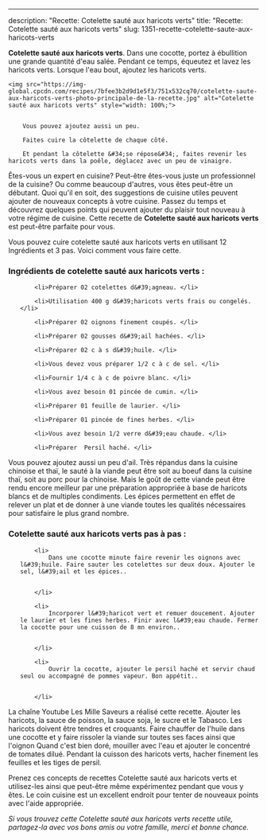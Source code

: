 ---
description: "Recette: Cotelette sauté aux haricots verts"
title: "Recette: Cotelette sauté aux haricots verts"
slug: 1351-recette-cotelette-saute-aux-haricots-verts

<p>
	<strong>Cotelette sauté aux haricots verts</strong>. 
	Dans une cocotte, portez à ébullition une grande quantité d&#39;eau salée. Pendant ce temps, équeutez et lavez les haricots verts. Lorsque l&#39;eau bout, ajoutez les haricots verts.
</p>
<p>
	
	<img src="https://img-global.cpcdn.com/recipes/7bfee3b2d9d1e5f3/751x532cq70/cotelette-saute-aux-haricots-verts-photo-principale-de-la-recette.jpg" alt="Cotelette sauté aux haricots verts" style="width: 100%;">
	
	
		Vous pouvez ajoutez aussi un peu.
	
		Faites cuire la côtelette de chaque côté.
	
		Et pendant la côtelette &#34;se répose&#34;, faites revenir les haricots verts dans la poêle, déglacez avec un peu de vinaigre.
	
</p>

Êtes-vous un expert en cuisine? Peut-être êtes-vous juste un professionnel de la cuisine? Ou comme beaucoup d'autres, vous êtes peut-être un débutant. Quoi qu'il en soit, des suggestions de cuisine utiles peuvent ajouter de nouveaux concepts à votre cuisine. Passez du temps et découvrez quelques points qui peuvent ajouter du plaisir tout nouveau à votre régime de cuisine. Cette recette de <strong> Cotelette sauté aux haricots verts </strong> est peut-être parfaite pour vous.

<!--inarticleads1-->

Vous pouvez cuire cotelette sauté aux haricots verts en utilisant 12 Ingrédients et 3 pas. Voici comment vous faire cette.

<h3>Ingrédients de cotelette sauté aux haricots verts :</h3>

<ol>
	
		<li>Préparer 02 cotelettes d&#39;agneau. </li>
	
		<li>Utilisation 400 g d&#39;haricots verts frais ou congelés. </li>
	
		<li>Préparer 02 oignons finement coupés. </li>
	
		<li>Préparer 02 gousses d&#39;ail hachées. </li>
	
		<li>Préparer 02 c à s d&#39;huile. </li>
	
		<li>Vous devez vous préparer 1/2 c à c de sel. </li>
	
		<li>Fournir 1/4 c à c de poivre blanc. </li>
	
		<li>Vous avez besoin 01 pincée de cumin. </li>
	
		<li>Préparer 01 feuille de laurier. </li>
	
		<li>Préparer 01 pincée de fines herbes. </li>
	
		<li>Vous avez besoin 1/2 verre d&#39;eau chaude. </li>
	
		<li>Préparer  Persil haché. </li>
	
</ol>

Vous pouvez ajoutez aussi un peu d&#39;ail. Très répandus dans la cuisine chinoise et thaï, le sauté à la viande peut être soit au boeuf dans la cuisine thaï, soit au porc pour la chinoise. Mais le goût de cette viande peut être rendu encore meilleur par une préparation appropriée à base de haricots blancs et de multiples condiments. Les épices permettent en effet de relever un plat et de donner à une viande toutes les qualités nécessaires pour satisfaire le plus grand nombre. 

<!--inarticleads2-->

<h3>Cotelette sauté aux haricots verts pas à pas :</h3>

<ol>
	
		<li>
			Dans une cocotte minute faire revenir les oignons avec l&#39;huile. Faire sauter les cotelettes sur deux doux. Ajouter le sel, l&#39;ail et les épices..
			
			
		</li>
	
		<li>
			Incorporer l&#39;haricot vert et remuer doucement. Ajouter le laurier et les fines herbes. Finir avec l&#39;eau chaude. Fermer la cocotte pour une cuisson de 8 mn environ..
			
			
		</li>
	
		<li>
			Ouvrir la cocotte, ajouter le persil haché et servir chaud seul ou accompagné de pommes vapeur. Bon appétit..
			
			
		</li>
	
</ol>

La chaîne Youtube Les Mille Saveurs a réalisé cette recette. Ajouter les haricots, la sauce de poisson, la sauce soja, le sucre et le Tabasco. Les haricots doivent être tendres et croquants. Faire chauffer de l&#39;huile dans une cocotte et y faire rissoler la viande sur toutes ses faces ainsi que l&#39;oignon Quand c&#39;est bien doré, mouiller avec l&#39;eau et ajouter le concentré de tomates dilué. Pendant la cuisson des haricots verts, hacher finement les feuilles et les tiges de persil. 

<!--inarticleads1-->

<p>
Prenez ces concepts de recettes Cotelette sauté aux haricots verts et utilisez-les ainsi que peut-être même expérimentez pendant que vous y êtes. Le coin cuisine est un excellent endroit pour tenter de nouveaux points avec l'aide appropriée.
</p>

<p>
<i>Si vous trouvez cette Cotelette sauté aux haricots verts recette utile, partagez-la avec vos bons amis ou votre famille, merci et bonne chance.</i>
</p>
